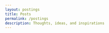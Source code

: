 ```yaml
---
layout: postings
title: Posts
permalink: /postings
description: Thoughts, ideas, and inspirations
---
```

